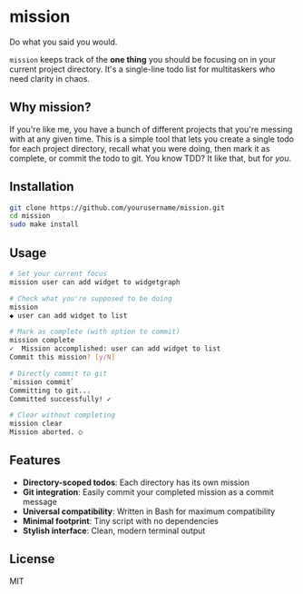 # mission

Do what you said you would.

`mission` keeps track of the **one thing** you should be focusing on in your current project directory. It's a single-line todo list for multitaskers who need clarity in chaos.

## Why mission?

If you're like me, you have a bunch of different projects that you're messing with at any given time. This is a simple tool that lets you create a single todo for each project directory, recall what you were doing, then mark it as complete, or commit the todo to git. You know TDD? It like that, but for *you*. 

## Installation

```bash
git clone https://github.com/yourusername/mission.git
cd mission
sudo make install
```

## Usage

```bash
# Set your current focus
mission user can add widget to widgetgraph

# Check what you're supposed to be doing
mission
◆ user can add widget to list

# Mark as complete (with option to commit)
mission complete
✓  Mission accomplished: user can add widget to list
Commit this mission? [y/N]

# Directly commit to git
`mission commit`
Committing to git...
Committed successfully! ✓

# Clear without completing
mission clear
Mission aborted. ○
```

## Features

- **Directory-scoped todos**: Each directory has its own mission
- **Git integration**: Easily commit your completed mission as a commit message
- **Universal compatibility**: Written in Bash for maximum compatibility
- **Minimal footprint**: Tiny script with no dependencies
- **Stylish interface**: Clean, modern terminal output

## License

MIT
